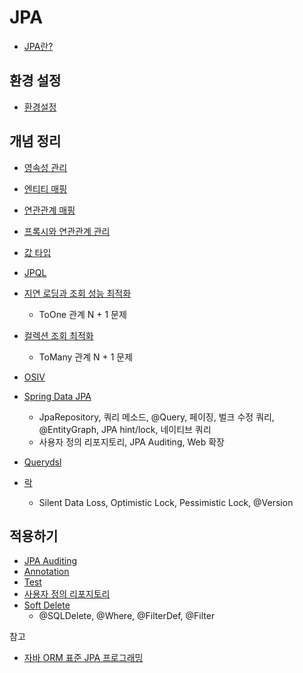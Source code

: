 # JPA

* [JPA란?](JPA/JPA.md)



## 환경 설정

* [환경설정](Setting/Setting.md)



## 개념 정리

* [영속성 관리](Persistence-Context-Management/Persistence-Context-Management.md)
* [엔티티 매핑](entity-mapping/entity-mapping.md)
* [연관관계 매핑](Relationship-Mapping/Relationship-Mapping.md)
* [프록시와 연관관계 관리](Proxy-And-Relationship-Management/Proxy-And-Relationship-Management.md)
* [값 타입](Value-Type/Value-Type.md)
* [JPQL](JPQL/JPQL.md)
* [지연 로딩과 조회 성능 최적화](Lazy-Loading-And-Optimaization-Of-Inquiry/Lazy-Loading-And-Optimaization-Of-Inquiry.md)
  * ToOne 관계 N + 1 문제

* [컬렉션 조회 최적화](Optimized-Collection-Inquiry/Optimized-Collection-Inquiry.md)
  * ToMany 관계 N + 1 문제

* [OSIV](OSIV/OSIV.md)
* [Spring Data JPA](Spring-Data-JPA/Spring-Data-JPA.md)
  * JpaRepository, 쿼리 메소드, @Query, 페이징, 벌크 수정 쿼리, @EntityGraph, JPA hint/lock, 네이티브 쿼리
  * 사용자 정의 리포지토리, JPA Auditing, Web 확장
* [Querydsl](Querydsl/README.md)
* [락](Lock/Lock.md)
  * Silent Data Loss, Optimistic Lock, Pessimistic Lock, @Version




## 적용하기

*  [JPA Auditing](JPA-Auditing/JPA-Auditing.md)
* [Annotation](Annotation/Annotation.md)
* [Test](Test/Test.md)
* [사용자 정의 리포지토리](Custom-Repository/Custom-Repository.md)
*  [Soft Delete](Soft-Delete/Soft-Delete.md)
   *  @SQLDelete, @Where, @FilterDef,  @Filter




참고

* [자바 ORM 표준 JPA 프로그래밍](http://www.kyobobook.co.kr/product/detailViewKor.laf?mallGb=KOR&ejkGb=KOR&barcode=9788960777330)

